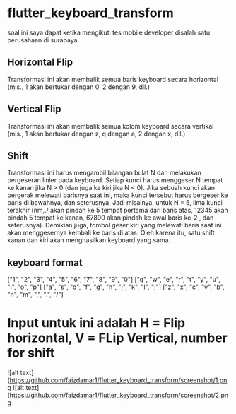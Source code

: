 # flutter_keyboard_transform

soal ini saya dapat ketika mengikuti tes mobile developer disalah satu perusahaan di surabaya

## Horizontal Flip
Transformasi ini akan membalik semua baris keyboard secara horizontal (mis., 1 akan bertukar dengan 0, 2 dengan 9, dll.)

## Vertical Flip
Transformasi ini akan membalik semua kolom keyboard secara vertikal (mis., 1 akan bertukar dengan z, q dengan a, 2 dengan x, dll.)

## Shift
Transformasi ini harus mengambil bilangan bulat N dan melakukan pergeseran linier pada keyboard. Setiap kunci harus menggeser N tempat ke kanan jika N > 0 (dan juga ke kiri jika N < 0). Jika sebuah kunci akan bergerak melewati barisnya saat ini, maka kunci tersebut harus bergeser ke baris di bawahnya, dan seterusnya. Jadi misalnya, untuk N = 5, lima kunci terakhir (nm,./ akan pindah ke 5 tempat pertama dari baris atas, 12345 akan pindah 5 tempat ke kanan, 67890 akan pindah ke awal baris ke-2 , dan seterusnya). Demikian juga, tombol geser kiri yang melewati baris saat ini akan menggesernya kembali ke baris di atas. Oleh karena itu, satu shift kanan dan kiri akan menghasilkan keyboard yang sama.	

## keyboard format
["1", "2", "3", "4", "5", "6", "7", "8", "9", "0"]
["q", "w", "e", "r", "t", "y", "u", "i", "o", "p"]
["a", "s", "d", "f", "g", "h", "j", "k", "l", ";"]
["z", "x", "c", "v", "b", "n", "m", ",", ".", "/"]

# Input untuk ini adalah H = Flip horizontal, V = FLip Vertical, number for shift

![alt text](https://github.com/faizdamar1/flutter_keyboard_transform/screenshot/1.png
![alt text](https://github.com/faizdamar1/flutter_keyboard_transform/screenshot/2.png

